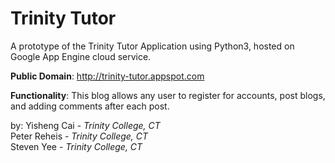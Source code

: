 Trinity Tutor
=========

A prototype of the Trinity Tutor Application using Python3, hosted on Google App Engine cloud service. <br>

<b>Public Domain</b>: http://trinity-tutor.appspot.com<br>

<b>Functionality</b>: This blog allows any user to register for accounts, post blogs, and adding comments after each post. 

by: Yisheng Cai - <i>Trinity College, CT</i><br>
    Peter Reheis - <i>Trinity College, CT</i><br>
    Steven Yee - <i>Trinity College, CT</i>
